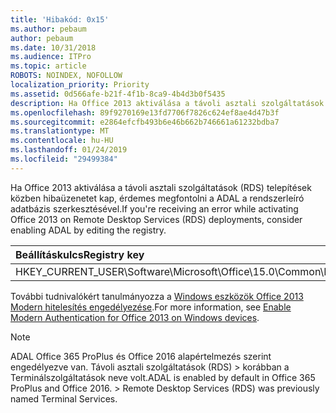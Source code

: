 ```yaml
---
title: 'Hibakód: 0x15'
ms.author: pebaum
author: pebaum
ms.date: 10/31/2018
ms.audience: ITPro
ms.topic: article
ROBOTS: NOINDEX, NOFOLLOW
localization_priority: Priority
ms.assetid: 0d566afe-b21f-4f1b-8ca9-4b4d3b0f5435
description: Ha Office 2013 aktiválása a távoli asztali szolgáltatások (RDS) telepítések közben hibaüzenetet kap, érdemes megfontolni a ADAL a rendszerleíró adatbázis szerkesztésével.
ms.openlocfilehash: 89f9270169e13fd7706f7826c624ef8ae4d47b3f
ms.sourcegitcommit: e2864efcfb493b6e46b662b746661a61232bdba7
ms.translationtype: MT
ms.contentlocale: hu-HU
ms.lasthandoff: 01/24/2019
ms.locfileid: "29499384"
---
```

<span data-ttu-id="ced6e-103">Ha Office 2013 aktiválása a távoli asztali szolgáltatások (RDS) telepítések közben hibaüzenetet kap, érdemes megfontolni a ADAL a rendszerleíró adatbázis szerkesztésével.</span><span class="sxs-lookup"><span data-stu-id="ced6e-103">If you're receiving an error while activating Office 2013 on Remote Desktop Services (RDS) deployments, consider enabling ADAL by editing the registry.</span></span> 
  
|<span data-ttu-id="ced6e-104">**Beállításkulcs**</span><span class="sxs-lookup"><span data-stu-id="ced6e-104">**Registry key**</span></span>|<span data-ttu-id="ced6e-105">**Típus**</span><span class="sxs-lookup"><span data-stu-id="ced6e-105">**Type**</span></span>|<span data-ttu-id="ced6e-106">**Érték**</span><span class="sxs-lookup"><span data-stu-id="ced6e-106">**Value**</span></span>|
|:-----|:-----|:-----|
|<span data-ttu-id="ced6e-107">HKEY_CURRENT_USER\Software\Microsoft\Office\15.0\Common\Identity\EnableADAL</span><span class="sxs-lookup"><span data-stu-id="ced6e-107">HKEY_CURRENT_USER\Software\Microsoft\Office\15.0\Common\Identity\EnableADAL</span></span>  <br/> |<span data-ttu-id="ced6e-108">REG_DWORD</span><span class="sxs-lookup"><span data-stu-id="ced6e-108">REG_DWORD</span></span>  <br/> |<span data-ttu-id="ced6e-109">1.</span><span class="sxs-lookup"><span data-stu-id="ced6e-109">1</span></span>  <br/> |
   
<span data-ttu-id="ced6e-110">További tudnivalókért tanulmányozza a [Windows eszközök Office 2013 Modern hitelesítés engedélyezése](https://docs.microsoft.com/office365/admin/security-and-compliance/enable-modern-authentication).</span><span class="sxs-lookup"><span data-stu-id="ced6e-110">For more information, see [Enable Modern Authentication for Office 2013 on Windows devices](https://docs.microsoft.com/office365/admin/security-and-compliance/enable-modern-authentication).</span></span>
  
> [!NOTE]
>  <span data-ttu-id="ced6e-p101">ADAL Office 365 ProPlus és Office 2016 alapértelmezés szerint engedélyezve van. Távoli asztali szolgáltatások (RDS) > korábban a Terminálszolgáltatások neve volt.</span><span class="sxs-lookup"><span data-stu-id="ced6e-p101">ADAL is enabled by default in Office 365 ProPlus and Office 2016. >  Remote Desktop Services (RDS) was previously named Terminal Services.</span></span> 
  

